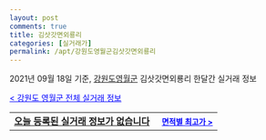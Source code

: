 ```yaml
---
layout: post
comments: true
title: 김삿갓면외룡리
categories: [실거래가]
permalink: /apt/강원도영월군김삿갓면외룡리
---
```


2021년 09월 18일 기준, <a href="/apt/강원도영월군">강원도영월군</a> 김삿갓면외룡리 한달간 실거래 정보

<a style="color: blue;" href="/apt/강원도영월군">< 강원도 영월군 전체 실거래 정보</a>
<!---- start ---->
<table>
  <tr>
    <td colspan="4" style="font-weight: bold;"><a href="/apt/강원도영월군김삿갓면외룡리{name_without_space}">오늘 등록된 실거래 정보가 없습니다</a> &nbsp;&nbsp;&nbsp; <a style="color: blue; font-size: smaller;" href="/apt/강원도영월군김삿갓면외룡리{name_without_space}">면적별 최고가 ></a></td>
  </tr>
    
</table>
<!---- end ---->
    